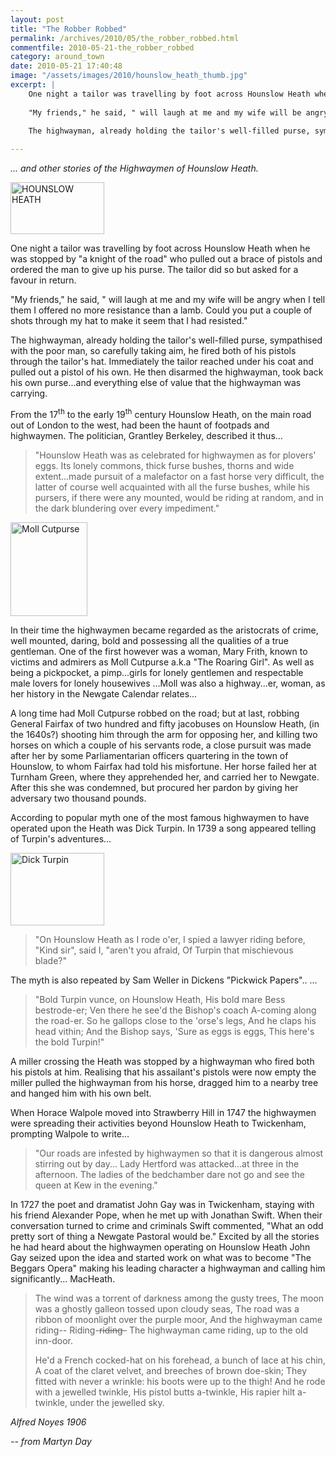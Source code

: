 ```yaml
---
layout: post
title: "The Robber Robbed"
permalink: /archives/2010/05/the_robber_robbed.html
commentfile: 2010-05-21-the_robber_robbed
category: around_town
date: 2010-05-21 17:40:48
image: "/assets/images/2010/hounslow_heath_thumb.jpg"
excerpt: |
    One night a tailor was travelling by foot across Hounslow Heath when he was stopped by "a knight of the road" who pulled out a brace of pistols and ordered the man to give up his purse. The tailor did so but asked for a favour in return.
    
    "My friends," he said, " will laugh at me and my wife will be angry when I tell them I offered no more resistance than a lamb. Could you put a couple of shots through my hat to make it seem that I had resisted."
    
    The highwayman, already holding the tailor's well-filled purse, sympathised with the poor man, so carefully taking aim, he fired both of his pistols through the tailor's hat. Immediately the tailor reached under his coat and pulled out a pistol of his own. He then disarmed the highwayman, took back his own purse...and everything else of value that the highwayman was carrying.

---
```


*... and other stories of the Highwaymen of Hounslow Heath.*

<div markdown="1" class="box">
<a href="/assets/images/2010/hounslow_heath.jpg" title="See larger version of - HOUNSLOW HEATH "><img src="/assets/images/2010/hounslow_heath_thumb.jpg" width="150" height="83" alt="HOUNSLOW HEATH " class="photo left" /></a>

One night a tailor was travelling by foot across Hounslow Heath when he was stopped by "a knight of the road" who pulled out a brace of pistols and ordered the man to give up his purse. The tailor did so but asked for a favour in return.

"My friends," he said, " will laugh at me and my wife will be angry when I tell them I offered no more resistance than a lamb. Could you put a couple of shots through my hat to make it seem that I had resisted."

The highwayman, already holding the tailor's well-filled purse, sympathised with the poor man, so carefully taking aim, he fired both of his pistols through the tailor's hat. Immediately the tailor reached under his coat and pulled out a pistol of his own. He then disarmed the highwayman, took back his own purse...and everything else of value that the highwayman was carrying.

</div>
From the 17<sup>th</sup> to the early 19<sup>th</sup> century Hounslow Heath, on the main road out of London to the west, had been the haunt of footpads and highwaymen.
The politician, Grantley Berkeley, described it thus...

> "Hounslow Heath was as celebrated for highwaymen as for plovers' eggs. Its lonely commons, thick furse bushes, thorns and wide extent...made pursuit of a malefactor on a fast horse very difficult, the latter of course well acquainted with all the furse bushes, while his pursers, if there were any mounted, would be riding at random, and in the dark blundering over every impediment."

<a href="/assets/images/2010/moll_cutpurse.gif" title="See larger version of - Moll Cutpurse"><img src="/assets/images/2010/moll_cutpurse_thumb.gif" width="123" height="150" alt="Moll Cutpurse" class="photo right" /></a>

In their time the highwaymen became regarded as the aristocrats of crime, well mounted, daring, bold and possessing all the qualities of a true gentleman. One of the first however was a woman, Mary Frith, known to victims and admirers as Moll Cutpurse a.k.a "The Roaring Girl". As well as being a pickpocket, a pimp...girls for lonely gentlemen and respectable male lovers for lonely housewives ...Moll was also a highway...er, woman, as her history in the Newgate Calendar relates...

A long time had Moll Cutpurse robbed on the road; but at last, robbing General Fairfax of two hundred and fifty jacobuses on Hounslow Heath, (in the 1640s?) shooting him through the arm for opposing her, and killing two horses on which a couple of his servants rode, a close pursuit was made after her by some Parliamentarian officers quartering in the town of Hounslow, to whom Fairfax had told his misfortune. Her horse failed her at Turnham Green, where they apprehended her, and carried her to Newgate. After this she was condemned, but procured her pardon by giving her adversary two thousand pounds.

According to popular myth one of the most famous highwaymen to have operated upon the Heath was Dick Turpin. In 1739 a song appeared telling of Turpin's adventures...

<a href="/assets/images/2010/Dick_Turpin_Highway_Robber.jpg" title="See larger version of - Dick Turpin"><img src="/assets/images/2010/Dick_Turpin_Highway_Robber_thumb.jpg" width="150" height="116" alt="Dick Turpin" class="photo right" /></a>

> "On Hounslow Heath as I rode o'er,
>  I spied a lawyer riding before,
>  "Kind sir", said I, "aren't you afraid,
>  Of Turpin that mischievous blade?"
> 
 The myth is also repeated by Sam Weller in Dickens "Pickwick Papers".. ...

> "Bold Turpin vunce, on Hounslow Heath,
>  His bold mare Bess bestrode-er;
>  Ven there he see'd the Bishop's coach
>  A-coming along the road-er.
> So he gallops close to the 'orse's legs,
> And he claps his head vithin;
> And the Bishop says, 'Sure as eggs is eggs,
> This here's the bold Turpin!"

A miller crossing the Heath was stopped by a highwayman who fired both his pistols at him. Realising that his assailant's pistols were now empty the miller pulled the highwayman from his horse, dragged him to a nearby tree and hanged him with his own belt.

When Horace Walpole moved into Strawberry Hill in 1747 the highwaymen were spreading their activities beyond Hounslow Heath to Twickenham, prompting Walpole to write...

> "Our roads are infested by highwaymen so that it is dangerous almost stirring out by day... Lady Hertford was attacked...at three in the afternoon. The ladies of the bedchamber dare not go and see the queen at Kew in the evening."

In 1727 the poet and dramatist John Gay was in Twickenham, staying with his friend Alexander Pope, when he met up with Jonathan Swift. When their conversation turned to crime and criminals Swift commented, "What an odd pretty sort of thing a Newgate Pastoral would be." Excited by all the stories he had heard about the highwaymen operating on Hounslow Heath John Gay seized upon the idea and started work on what was to become "The Beggars Opera" making his leading character a highwayman and calling him significantly... MacHeath.

> The wind was a torrent of darkness among the gusty trees,
>  The moon was a ghostly galleon tossed upon cloudy seas,
>  The road was a ribbon of moonlight over the purple moor,
>  And the highwayman came riding--
>  Riding-~~riding-~~
>  The highwayman came riding, up to the old inn-door.
> 
>  He'd a French cocked-hat on his forehead, a bunch of lace at his chin,
>  A coat of the claret velvet, and breeches of brown doe-skin;
>  They fitted with never a wrinkle: his boots were up to the thigh!
>  And he rode with a jewelled twinkle,
>  His pistol butts a-twinkle,
>  His rapier hilt a-twinkle, under the jewelled sky.
> 
 <cite>Alfred Noyes 1906</cite>

<cite>-- from Martyn Day</cite>
